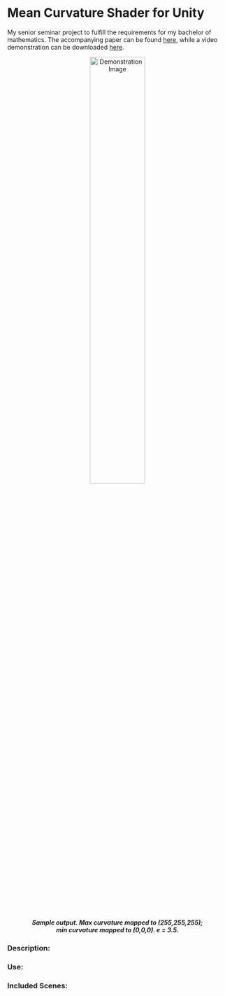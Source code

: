 
 # Mean Curvature Shader for Unity 

My senior seminar project to fulfill the requirements for my bachelor of mathematics. The accompanying paper can be found
[here](https://github.com/JacobRThompson/Unity-MeanCurvatureShader/blob/master/Misc/SeminarPaper.pdf), while a video demonstration can be downloaded
[here](https://github.com/JacobRThompson/Unity-MeanCurvatureShader/blob/master/Misc/DemoAnimation.mp4?raw=true).

<div align="center">
    <img src="https://github.com/JacobRThompson/Unity-MeanCurvatureShader/blob/master/Misc/DemoImage.png?raw=true" 
    alt="Demonstration Image" width="50%" />
</div>

##### <div  align="center" style="margin-left: 10%; margin-right: 10%"> Sample output. Max curvature mapped to (255,255,255); min curvature mapped to (0,0,0). e = 3.5.
</div>

### Description:

### Use:

### Included Scenes:


